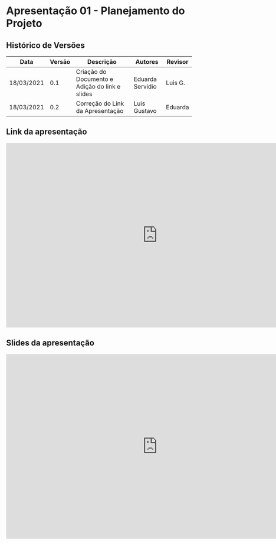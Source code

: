# Apresentação 01 - Planejamento do Projeto

## Histórico de Versões

| Data       | Versão | Descrição                             | Autores               | Revisor |
| ---------- | ------ | ------------------------------------- | ----------------------| ------- |
| 18/03/2021 | 0.1    | Criação do Documento e Adição do link e slides                 | Eduarda Servidio      | Luis G. |
| 18/03/2021 | 0.2    | Correção do Link da Apresentação      | Luis Gustavo          | Eduarda |

## Link da apresentação

<iframe width="820" height="500" src="https://www.youtube.com/watch?v=whIFrk4upNQ" frameborder="0"
    allow="accelerometer; autoplay; clipboard-write; encrypted-media; gyroscope; picture-in-picture"
    allowfullscreen></iframe>

## Slides da apresentação
<iframe width="820" height="500" src="https://docs.google.com/presentation/d/14gpsmUR10c_8emzyBoLl4jDuXQdHx1t-Mr3_LFc8uoY/edit?usp=sharing" frameborder="0"
    allow="accelerometer; autoplay; clipboard-write; encrypted-media; gyroscope; picture-in-picture"
    allowfullscreen></iframe>

